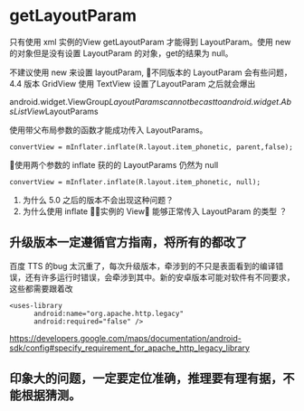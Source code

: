 # getLayoutParam

只有使用 xml 实例的View getLayoutParam 才能得到 LayoutParam。使用 new 的对象但是没有设置 LayoutParam 的对象，get的结果为 null。

不建议使用 new 来设置 layoutParam, 不同版本的 LayoutParam 会有些问题，4.4 版本 GridView 使用 TextView 设置了LayoutParam 之后就会爆出

android.widget.ViewGroup$LayoutParams cannot be cast to android.widget.AbsListView$LayoutParams

使用带父布局参数的函数才能成功传入 LayoutParams。
```
convertView = mInflater.inflate(R.layout.item_phonetic, parent,false);
```

使用两个参数的 inflate 获的的 LayoutParams 仍然为 null

```
convertView = mInflater.inflate(R.layout.item_phonetic, null);
```

1. 为什么 5.0 之后的版本不会出现这种问题？
2. 为什么使用 inflate 实例的 View 能够正常传入 LayoutParam 的类型 ？


## 升级版本一定遵循官方指南，将所有的都改了

百度 TTS 的bug 太沉重了，每次升级版本，牵涉到的不只是表面看到的编译错误，还有许多运行时错误，会牵涉到其中。新的安卓版本可能对软件有不同要求，这些都需要跟着改

```
<uses-library
      android:name="org.apache.http.legacy"
      android:required="false" />
```

https://developers.google.com/maps/documentation/android-sdk/config#specify_requirement_for_apache_http_legacy_library


## 印象大的问题，一定要定位准确，推理要有理有据，不能根据猜测。
